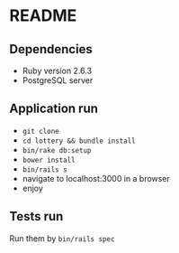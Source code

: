 # README

## Dependencies

* Ruby version 2.6.3
* PostgreSQL server

## Application run

* `git clone`
* `cd lottery && bundle install`
* `bin/rake db:setup`
* `bower install`
* `bin/rails s`
* navigate to localhost:3000 in a browser
* enjoy

## Tests run

Run them by `bin/rails spec`
